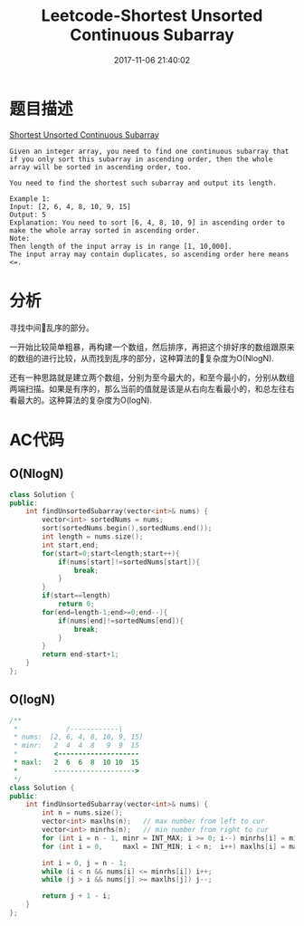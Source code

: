 ﻿---
title: Leetcode-Shortest Unsorted Continuous Subarray
date: 2017-11-06 21:40:02
categories: Leetcode
tags: 
 - Array
---

# 题目描述
[Shortest Unsorted Continuous Subarray](https://leetcode.com/problems/shortest-unsorted-continuous-subarray/description/)
```
Given an integer array, you need to find one continuous subarray that if you only sort this subarray in ascending order, then the whole array will be sorted in ascending order, too.

You need to find the shortest such subarray and output its length.

Example 1:
Input: [2, 6, 4, 8, 10, 9, 15]
Output: 5
Explanation: You need to sort [6, 4, 8, 10, 9] in ascending order to make the whole array sorted in ascending order.
Note:
Then length of the input array is in range [1, 10,000].
The input array may contain duplicates, so ascending order here means <=.

```
<!--more-->

# 分析
寻找中间乱序的部分。

一开始比较简单粗暴，再构建一个数组，然后排序，再把这个排好序的数组跟原来的数组的进行比较，从而找到乱序的部分，这种算法的复杂度为O(NlogN).

还有一种思路就是建立两个数组，分别为至今最大的，和至今最小的，分别从数组两端扫描。如果是有序的，那么当前的值就是该是从右向左看最小的，和总左往右看最大的。这种算法的复杂度为O(logN).

# AC代码
## O(NlogN)
```C++
class Solution {
public:
    int findUnsortedSubarray(vector<int>& nums) {
        vector<int> sortedNums = nums;
        sort(sortedNums.begin(),sortedNums.end());
        int length = nums.size();
        int start,end;
        for(start=0;start<length;start++){
            if(nums[start]!=sortedNums[start]){
                break;
            }
        }
        if(start==length)
            return 0;
        for(end=length-1;end>=0;end--){
            if(nums[end]!=sortedNums[end]){
                break;
            }
        }
        return end-start+1;
    }
};
```

## O(logN)
```C++
/**
 *            /------------\
 * nums:  [2, 6, 4, 8, 10, 9, 15]
 * minr:   2  4  4  8   9  9  15
 *         <--------------------
 * maxl:   2  6  6  8  10 10  15
 *         -------------------->
 */
class Solution {
public:
    int findUnsortedSubarray(vector<int>& nums) {
        int n = nums.size();
        vector<int> maxlhs(n);   // max number from left to cur
        vector<int> minrhs(n);   // min number from right to cur
        for (int i = n - 1, minr = INT_MAX; i >= 0; i--) minrhs[i] = minr = min(minr, nums[i]);
        for (int i = 0,     maxl = INT_MIN; i < n;  i++) maxlhs[i] = maxl = max(maxl, nums[i]);

        int i = 0, j = n - 1;
        while (i < n && nums[i] <= minrhs[i]) i++;
        while (j > i && nums[j] >= maxlhs[j]) j--;

        return j + 1 - i;
    }
};
```